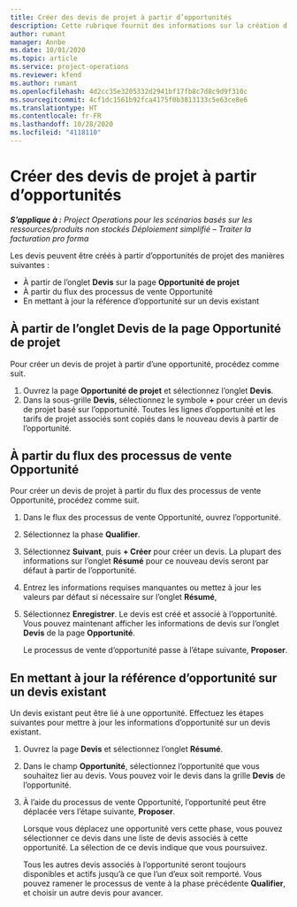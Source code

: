```yaml
---
title: Créer des devis de projet à partir d’opportunités
description: Cette rubrique fournit des informations sur la création d’un devis de projet à partir d’une opportunité.
author: rumant
manager: Annbe
ms.date: 10/01/2020
ms.topic: article
ms.service: project-operations
ms.reviewer: kfend
ms.author: rumant
ms.openlocfilehash: 4d2cc35e3205332d2941bf17fb8c7d8c9d9f310c
ms.sourcegitcommit: 4cf1dc1561b92fca4175f0b3813133c5e63ce8e6
ms.translationtype: HT
ms.contentlocale: fr-FR
ms.lasthandoff: 10/28/2020
ms.locfileid: "4118110"
---
```

# <a name="create-project-quotes-from-opportunities"></a>Créer des devis de projet à partir d’opportunités

_**S’applique à :** Project Operations pour les scénarios basés sur les ressources/produits non stockés Déploiement simplifié – Traiter la facturation pro forma_

Les devis peuvent être créés à partir d’opportunités de projet des manières suivantes :

- À partir de l’onglet **Devis** sur la page **Opportunité de projet**
- À partir du flux des processus de vente Opportunité
- En mettant à jour la référence d’opportunité sur un devis existant

## <a name="from-the-quotes-tab-of-the-project-opportunity-page"></a>À partir de l’onglet Devis de la page Opportunité de projet

Pour créer un devis de projet à partir d’une opportunité, procédez comme suit.

1. Ouvrez la page **Opportunité de projet** et sélectionnez l’onglet **Devis**. 
2. Dans la sous-grille **Devis**, sélectionnez le symbole **+** pour créer un devis de projet basé sur l’opportunité. Toutes les lignes d’opportunité et les tarifs de projet associés sont copiés dans le nouveau devis à partir de l’opportunité.

## <a name="from-the-opportunity-sales-process-flow"></a>À partir du flux des processus de vente Opportunité

Pour créer un devis de projet à partir du flux des processus de vente Opportunité, procédez comme suit.

1. Dans le flux des processus de vente Opportunité, ouvrez l’opportunité.
2. Sélectionnez la phase **Qualifier**. 
3. Sélectionnez **Suivant**, puis **+ Créer** pour créer un devis. La plupart des informations sur l’onglet **Résumé** pour ce nouveau devis seront par défaut à partir de l’opportunité. 
4. Entrez les informations requises manquantes ou mettez à jour les valeurs par défaut si nécessaire sur l’onglet **Résumé**,
5. Sélectionnez **Enregistrer**. Le devis est créé et associé à l’opportunité. Vous pouvez maintenant afficher les informations de devis sur l’onglet **Devis** de la page **Opportunité**. 

   Le processus de vente d’opportunité passe à l’étape suivante, **Proposer**.


## <a name="by-updating-the-opportunity-reference-on-an-existing-quote"></a>En mettant à jour la référence d’opportunité sur un devis existant

Un devis existant peut être lié à une opportunité. Effectuez les étapes suivantes pour mettre à jour les informations d’opportunité sur un devis existant.

1. Ouvrez la page **Devis** et sélectionnez l’onglet **Résumé**.
2. Dans le champ **Opportunité**, sélectionnez l’opportunité que vous souhaitez lier au devis. Vous pouvez voir le devis dans la grille **Devis** de l’opportunité. 
3. À l’aide du processus de vente Opportunité, l’opportunité peut être déplacée vers l’étape suivante, **Proposer**. 

   Lorsque vous déplacez une opportunité vers cette phase, vous pouvez sélectionner ce devis dans une liste de devis associés à cette opportunité. La sélection de ce devis indique que vous poursuivez.

   Tous les autres devis associés à l’opportunité seront toujours disponibles et actifs jusqu’à ce que l’un d’eux soit remporté. Vous pouvez ramener le processus de vente à la phase précédente **Qualifier**, et choisir un autre devis pour avancer.
